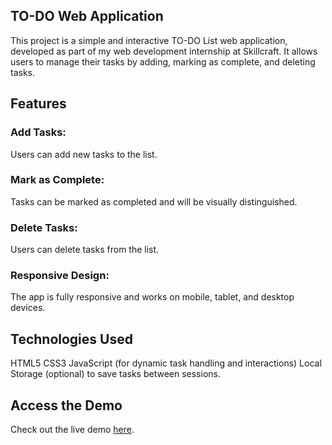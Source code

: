 ## TO-DO Web Application
This project is a simple and interactive TO-DO List web application, developed as part of my web development internship at Skillcraft. It allows users to manage their tasks by adding, marking as complete, and deleting tasks.

## Features
### Add Tasks:
Users can add new tasks to the list.
### Mark as Complete: 
Tasks can be marked as completed and will be visually distinguished.
### Delete Tasks:
Users can delete tasks from the list.
### Responsive Design:
The app is fully responsive and works on mobile, tablet, and desktop devices.
## Technologies Used
HTML5
CSS3
JavaScript (for dynamic task handling and interactions)
Local Storage (optional) to save tasks between sessions.

## Access the Demo

Check out the live demo [here](https://puskuriharish.github.io/SCT_WD_4/).

